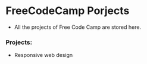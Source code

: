 # FreeCodeCamp Porjects
 - All the projects of Free Code Camp are stored here.
### Projects:
  - Responsive web design

